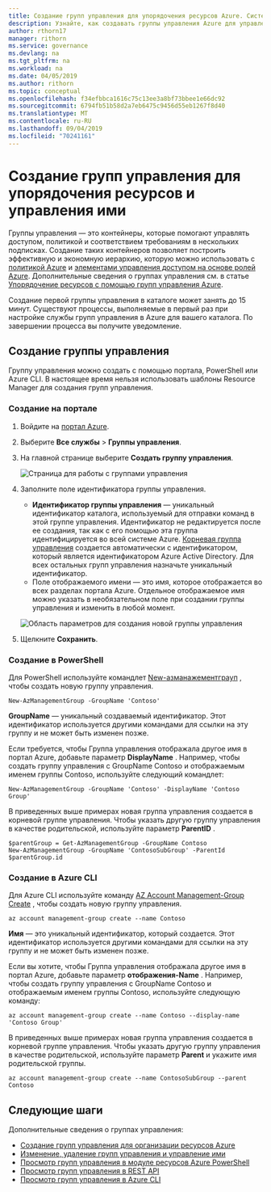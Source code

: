 ```yaml
---
title: Создание групп управления для упорядочения ресурсов Azure. Система управления Azure
description: Узнайте, как создавать группы управления Azure для управления множеством ресурсов с помощью портала, Azure PowerShell и Azure CLI.
author: rthorn17
manager: rithorn
ms.service: governance
ms.devlang: na
ms.tgt_pltfrm: na
ms.workload: na
ms.date: 04/05/2019
ms.author: rithorn
ms.topic: conceptual
ms.openlocfilehash: f34efbbca1616c75c13ee3a8bf73bbee1e66dc92
ms.sourcegitcommit: 6794fb51b58d2a7eb6475c9456d55eb1267f8d40
ms.translationtype: MT
ms.contentlocale: ru-RU
ms.lasthandoff: 09/04/2019
ms.locfileid: "70241161"
---
```

# <a name="create-management-groups-for-resource-organization-and-management"></a>Создание групп управления для упорядочения ресурсов и управления ими

Группы управления — это контейнеры, которые помогают управлять доступом, политикой и соответствием требованиям в нескольких подписках. Создание таких контейнеров позволяет построить эффективную и экономную иерархию, которую можно использовать с [политикой Azure](../policy/overview.md) и [элементами управления доступом на основе ролей Azure](../../role-based-access-control/overview.md). Дополнительные сведения о группах управления см. в статье [Упорядочение ресурсов с помощью групп управления Azure](overview.md).

Создание первой группы управления в каталоге может занять до 15 минут. Существуют процессы, выполняемые в первый раз при настройке службы групп управления в Azure для вашего каталога. По завершении процесса вы получите уведомление.

## <a name="create-a-management-group"></a>Создание группы управления

Группу управления можно создать с помощью портала, PowerShell или Azure CLI. В настоящее время нельзя использовать шаблоны Resource Manager для создания групп управления.

### <a name="create-in-portal"></a>Создание на портале

1. Войдите на [портал Azure](https://portal.azure.com).

1. Выберите **Все службы** > **Группы управления**.

1. На главной странице выберите **Создать группу управления**.

   ![Страница для работы с группами управления](./media/main.png)

1. Заполните поле идентификатора группы управления.

   - **Идентификатор группы управления** — уникальный идентификатор каталога, используемый для отправки команд в этой группе управления. Идентификатор не редактируется после ее создания, так как с его помощью эта группа идентифицируется во всей системе Azure. [Корневая группа управления](index.md#root-management-group-for-each-directory) создается автоматически с идентификатором, который является идентификатором Azure Active Directory. Для всех остальных групп управления назначьте уникальный идентификатор.
   - Поле отображаемого имени — это имя, которое отображается во всех разделах портала Azure. Отдельное отображаемое имя можно указать в необязательном поле при создании группы управления и изменить в любой момент.  

   ![Область параметров для создания новой группы управления](./media/create_context_menu.png)  

1. Щелкните **Сохранить**.

### <a name="create-in-powershell"></a>Создание в PowerShell

Для PowerShell используйте командлет [New-азманажементграуп](/powershell/module/az.resources/new-azmanagementgroup) , чтобы создать новую группу управления.

```azurepowershell-interactive
New-AzManagementGroup -GroupName 'Contoso'
```

**GroupName** — уникальный создаваемый идентификатор. Этот идентификатор используется другими командами для ссылки на эту группу и не может быть изменен позже.

Если требуется, чтобы Группа управления отображала другое имя в портал Azure, добавьте параметр **DisplayName** . Например, чтобы создать группу управления с GroupName Contoso и отображаемым именем группы Contoso, используйте следующий командлет:

```azurepowershell-interactive
New-AzManagementGroup -GroupName 'Contoso' -DisplayName 'Contoso Group'
```

В приведенных выше примерах новая группа управления создается в корневой группе управления. Чтобы указать другую группу управления в качестве родительской, используйте параметр **ParentID** .

```azurepowershell-interactive
$parentGroup = Get-AzManagementGroup -GroupName Contoso
New-AzManagementGroup -GroupName 'ContosoSubGroup' -ParentId $parentGroup.id
```

### <a name="create-in-azure-cli"></a>Создание в Azure CLI

Для Azure CLI используйте команду [AZ Account Management-Group Create](/cli/azure/account/management-group?view=azure-cli-latest#az-account-management-group-create) , чтобы создать новую группу управления.

```azurecli-interactive
az account management-group create --name Contoso
```

**Имя** — это уникальный идентификатор, который создается. Этот идентификатор используется другими командами для ссылки на эту группу и не может быть изменен позже.

Если вы хотите, чтобы Группа управления отображала другое имя в портал Azure, добавьте параметр **отображения-Name** . Например, чтобы создать группу управления с GroupName Contoso и отображаемым именем группы Contoso, используйте следующую команду:

```azurecli-interactive
az account management-group create --name Contoso --display-name 'Contoso Group'
```

В приведенных выше примерах новая группа управления создается в корневой группе управления. Чтобы указать другую группу управления в качестве родительской, используйте параметр **Parent** и укажите имя родительской группы.

```azurecli-interactive
az account management-group create --name ContosoSubGroup --parent Contoso
```

## <a name="next-steps"></a>Следующие шаги

Дополнительные сведения о группах управления:

- [Создание групп управления для организации ресурсов Azure](create.md)
- [Изменение, удаление групп управления и управление ими](manage.md)
- [Просмотр групп управления в модуле ресурсов Azure PowerShell](/powershell/module/az.resources#resources)
- [Просмотр групп управления в REST API](/rest/api/resources/managementgroups)
- [Просмотр групп управления в Azure CLI](/cli/azure/account/management-group)